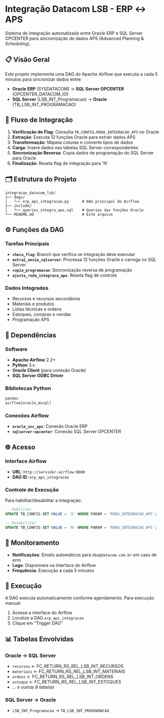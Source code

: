 # Integração Datacom LSB - ERP ↔ APS

Sistema de integração automatizada entre Oracle ERP e SQL Server OPCENTER para sincronização de dados APS (Advanced Planning & Scheduling).

## 📋 Visão Geral

Este projeto implementa uma DAG do Apache Airflow que executa a cada 5 minutos para sincronizar dados entre:
- **Oracle ERP** (SYSDATACOM) → **SQL Server OPCENTER** (OPCENTER_DATACOM_IO)
- **SQL Server** (LSB_INT_Programacao) → **Oracle** (TB_LSB_INT_PROGRAMACAO)

## 🔄 Fluxo de Integração

1. **Verificação de Flag**: Consulta `TB_CONFIG.RODA_INTEGRACAO_APS` no Oracle
2. **Extração**: Executa 12 funções Oracle para extrair dados APS
3. **Transformação**: Mapeia colunas e converte tipos de dados
4. **Carga**: Insere dados nas tabelas SQL Server correspondentes
5. **Sincronização Reversa**: Copia dados de programação do SQL Server para Oracle
6. **Finalização**: Reseta flag de integração para 'N'

## 🗂️ Estrutura do Projeto

```
integracao_datacom_lsb/
├── dags/
│   └── erp_aps_integracao.py      # DAG principal do Airflow
├── include/
│   └── queries_integra_aps.sql    # Queries das funções Oracle
└── README.md                      # Este arquivo
```

## ⚙️ Funções da DAG

### Tarefas Principais
- **`checa_flag`**: Branch que verifica se integração deve executar
- **`extrai_envia_sqlserver`**: Processa 12 funções Oracle e carrega no SQL Server
- **`copia_programacao`**: Sincronização reversa de programação
- **`ajusta_roda_integraca_aps`**: Reseta flag de controle

### Dados Integrados
- Recursos e recursos secundários
- Materiais e produtos
- Listas técnicas e ordens
- Estoques, compras e vendas
- Programação APS

## 🔧 Dependências

### Software
- **Apache Airflow** 2.2+
- **Python** 3.x
- **Oracle Client** (para conexão Oracle)
- **SQL Server ODBC Driver**

### Bibliotecas Python
```python
pandas
airflow[oracle,mssql]
```

### Conexões Airflow
- **`oracle_svc_aps`**: Conexão Oracle ERP
- **`sqlserver-opcenter`**: Conexão SQL Server OPCENTER

## 🌐 Acesso

### Interface Airflow
- **URL**: `http://servidor-airflow:8080`
- **DAG ID**: `erp_aps_integracao`

### Controle de Execução
Para habilitar/desabilitar a integração:
```sql
-- Habilitar
UPDATE TB_CONFIG SET VALUE = 'S' WHERE PARAM = 'RODA_INTEGRACAO_APS';

-- Desabilitar  
UPDATE TB_CONFIG SET VALUE = 'N' WHERE PARAM = 'RODA_INTEGRACAO_APS';
```

## 📧 Monitoramento

- **Notificações**: Emails automáticos para `dba@datacom.com.br` em caso de erro
- **Logs**: Disponíveis na interface do Airflow
- **Frequência**: Execução a cada 5 minutos

## 🚀 Execução

A DAG executa automaticamente conforme agendamento. Para execução manual:
1. Acesse a interface do Airflow
2. Localize a DAG `erp_aps_integracao`
3. Clique em "Trigger DAG"

## 📊 Tabelas Envolvidas

### Oracle → SQL Server
- `recursos` ← FC_RETURN_RS_REL_LSB_INT_RECURSOS
- `materiais` ← FC_RETURN_RS_REL_LSB_INT_MATERIAIS
- `ordens` ← FC_RETURN_RS_REL_LSB_INT_ORDENS
- `estoque` ← FC_RETURN_RS_REL_LSB_INT_ESTOQUES
- *... e outras 8 tabelas*

### SQL Server → Oracle
- `LSB_INT_Programacao` → `TB_LSB_INT_PROGRAMACAO`
